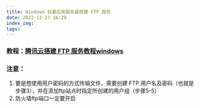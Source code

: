 ```yaml
---
title: Windows 轻量应用服务器搭建 FTP 服务
date: 2022-12-27 16:29
index_img:
tags:
---
```

### 教程：[腾讯云搭建 FTP 服务教程windows](https://cloud.tencent.com/document/product/1207/47639#.E6.AD.A5.E9.AA.A43.EF.BC.9A.E5.88.9B.E5.BB.BA-ftp-.E7.94.A8.E6.88.B7.E5.90.8D.E5.8F.8A.E5.AF.86.E7.A0.81.3Ca-id.3D.22user.22.3E.3C.2Fa.3E)
### 注意：
1. 要是想使用用户密码的方式传输文件，需要创建 FTP 用户名及密码（也就是步骤3），并在添加ftp站点时指定所创建的用户组（步骤5-5）
2. 防火墙ftp端口一定要开启